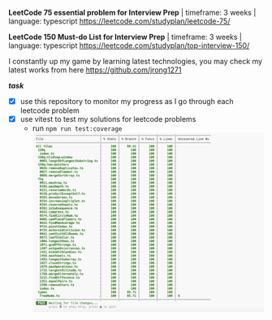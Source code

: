 **LeetCode 75 essential problem for Interview Prep** | timeframe: 3 weeks | language: typescript
https://leetcode.com/studyplan/leetcode-75/

**LeetCode 150 Must-do List for Interview Prep** | timeframe: 3 weeks | language: typescript
https://leetcode.com/studyplan/top-interview-150/

I constantly up my game by learning latest technologies, you may check my latest works from here https://github.com/jrong1271

***task***
- [x] use this repository to monitor my progress as I go through each leetcode problem
- [x] use vitest to test my solutions for leetcode problems
  * run ```npm run test:coverage```
  ![](tests/coverage.png)
